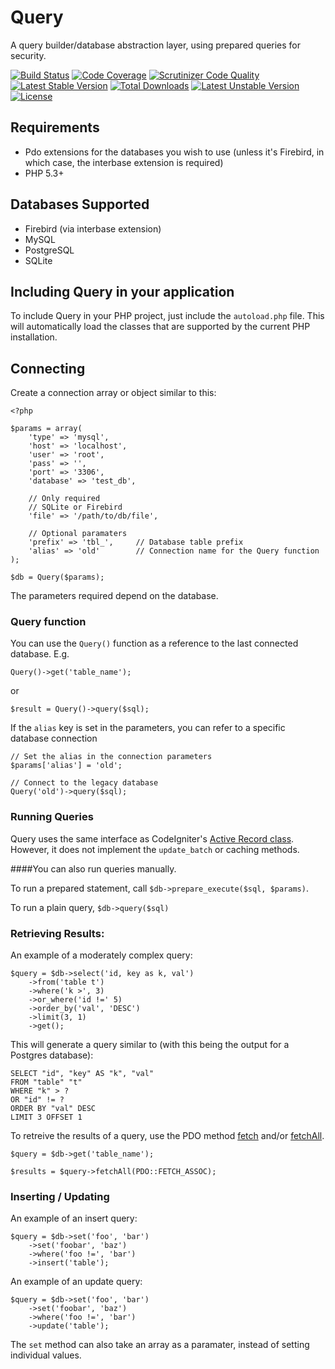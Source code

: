 # Query

A query builder/database abstraction layer, using prepared queries for security.

[![Build Status](https://secure.travis-ci.org/timw4mail/Query.png)](http://travis-ci.org/timw4mail/Query)
[![Code Coverage](https://scrutinizer-ci.com/g/timw4mail/Query/badges/coverage.png?s=a96df5417089f90250aeb59013a3964b1ff9b588)](https://scrutinizer-ci.com/g/timw4mail/Query/)
[![Scrutinizer Code Quality](https://scrutinizer-ci.com/g/timw4mail/Query/badges/quality-score.png?s=ce0f185067d7049cfe3f0aba2ca30ed56fb97b20)](https://scrutinizer-ci.com/g/timw4mail/Query/)
[![Latest Stable Version](https://poser.pugx.org/aviat4ion/query/v/stable.png)](https://packagist.org/packages/aviat4ion/query)
[![Total Downloads](https://poser.pugx.org/aviat4ion/query/downloads.png)](https://packagist.org/packages/aviat4ion/query)
[![Latest Unstable Version](https://poser.pugx.org/aviat4ion/query/v/unstable.png)](https://packagist.org/packages/aviat4ion/query)
[![License](https://poser.pugx.org/aviat4ion/query/license.png)](http://www.dbad-license.org/)

## Requirements
* Pdo extensions for the databases you wish to use (unless it's Firebird, in which case, the interbase extension is required)
* PHP 5.3+

## Databases Supported

* Firebird (via interbase extension)
* MySQL
* PostgreSQL
* SQLite

## Including Query in your application

To include Query in your PHP project, just include the `autoload.php` file. This will automatically load the classes that are supported by the current PHP installation.


## Connecting

Create a connection array or object similar to this:

	<?php

	$params = array(
		'type' => 'mysql',
		'host' => 'localhost',
		'user' => 'root',
		'pass' => '',
		'port' => '3306',
		'database' => 'test_db',

		// Only required
		// SQLite or Firebird
		'file' => '/path/to/db/file',

		// Optional paramaters
		'prefix' => 'tbl_', 	// Database table prefix
		'alias' => 'old' 		// Connection name for the Query function
	);

	$db = Query($params);

The parameters required depend on the database.

### Query function

You can use the `Query()` function as a reference to the last connected database. E.g.

	Query()->get('table_name');

or

	$result = Query()->query($sql);

If the `alias` key is set in the parameters, you can refer to a specific database connection

	// Set the alias in the connection parameters
	$params['alias'] = 'old';

	// Connect to the legacy database
	Query('old')->query($sql);

### Running Queries
Query uses the same interface as CodeIgniter's [Active Record class](http://codeigniter.com/user_guide/database/active_record.html). However, it does not implement the `update_batch` or caching methods.

####You can also run queries manually.

To run a prepared statement, call
`$db->prepare_execute($sql, $params)`.

To run a plain query, `$db->query($sql)`

### Retrieving Results:

An example of a moderately complex query:

	$query = $db->select('id, key as k, val')
		->from('table t')
		->where('k >', 3)
		->or_where('id !=' 5)
		->order_by('val', 'DESC')
		->limit(3, 1)
		->get();

This will generate a query similar to (with this being the output for a Postgres database):

	SELECT "id", "key" AS "k", "val"
	FROM "table" "t"
	WHERE "k" > ?
	OR "id" != ?
	ORDER BY "val" DESC
	LIMIT 3 OFFSET 1


To retreive the results of a query, use the PDO method [fetch](http://php.net/manual/en/pdostatement.fetch.php) and/or [fetchAll](http://php.net/manual/en/pdostatement.fetchall.php).

	$query = $db->get('table_name');

	$results = $query->fetchAll(PDO::FETCH_ASSOC);


### Inserting / Updating

An example of an insert query:

	$query = $db->set('foo', 'bar')
		->set('foobar', 'baz')
		->where('foo !=', 'bar')
		->insert('table');

An example of an update query:

	$query = $db->set('foo', 'bar')
		->set('foobar', 'baz')
		->where('foo !=', 'bar')
		->update('table');

The `set` method can also take an array as a paramater, instead of setting individual values.

